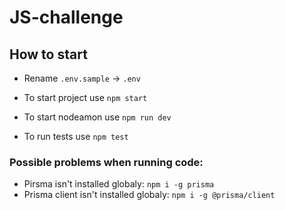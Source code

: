 # JS-challenge

## How to start

- Rename `.env.sample` -> `.env`

- To start project use `npm start`
- To start nodeamon use `npm run dev`
- To run tests use `npm test`

### Possible problems when running code:

- Pirsma isn't installed globaly: `npm i -g prisma`
- Prisma client isn't installed globaly: `npm i -g @prisma/client`